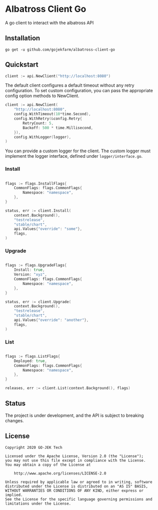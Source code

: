 # Albatross Client Go

A go client to interact with the albatross API

## Installation

```
go get -u github.com/gojekfarm/albatross-client-go
```

## Quickstart

```go
client := api.NewClient("http://localhost:8080")
```

The default client configures a default timeout without any retry configuration. To set custom configuration, you can pass the appropriate config option methods to NewClient.

```go
client := api.NewClient(
	"http://localhost:8080",
	config.WithTimeout(10*time.Second),
	config.WithRetry(&config.Retry{
		RetryCount: 5,
		Backoff: 500 * time.Millisecond,
	}),
	config.WithLogger(logger),
)
```

You can provide a custom logger for the client. The custom logger must implement the logger interface, defined under `logger/interface.go`.

### Install

```go

flags := flags.InstallFlags{
	CommonFlags: flags.CommonFlags{
		Namespace: "namespace",
	},
}

status, err := client.Install(
	context.Background(),
	"testrelease",
	"stable/chart",
	api.Values{"override": "some"},
	flags,
)

```

### Upgrade

```go

flags := flags.UpgradeFlags{
	Install: true,
	Version: "xyz",
	CommonFlags: flags.CommonFlags{
		Namespace: "namespace",
	},
}

status, err := client.Upgrade(
	context.Background(),
	"testrelease",
	"stable/chart",
	api.Values{"override": "another"},
	flags,
)

```

### List

```go

flags := flags.ListFlags{
	Deployed: true,
	CommonFlags: flags.CommonFlags{
		Namespace: "namespace",
	},
}

releases, err := client.List(context.Background(), flags)

```

## Status

The project is under development, and the API is subject to breaking changes.

## License

```
Copyright 2020 GO-JEK Tech

Licensed under the Apache License, Version 2.0 (the "License");
you may not use this file except in compliance with the License.
You may obtain a copy of the License at

	http://www.apache.org/licenses/LICENSE-2.0

Unless required by applicable law or agreed to in writing, software
distributed under the License is distributed on an "AS IS" BASIS,
WITHOUT WARRANTIES OR CONDITIONS OF ANY KIND, either express or implied.
See the License for the specific language governing permissions and
limitations under the License.
```


